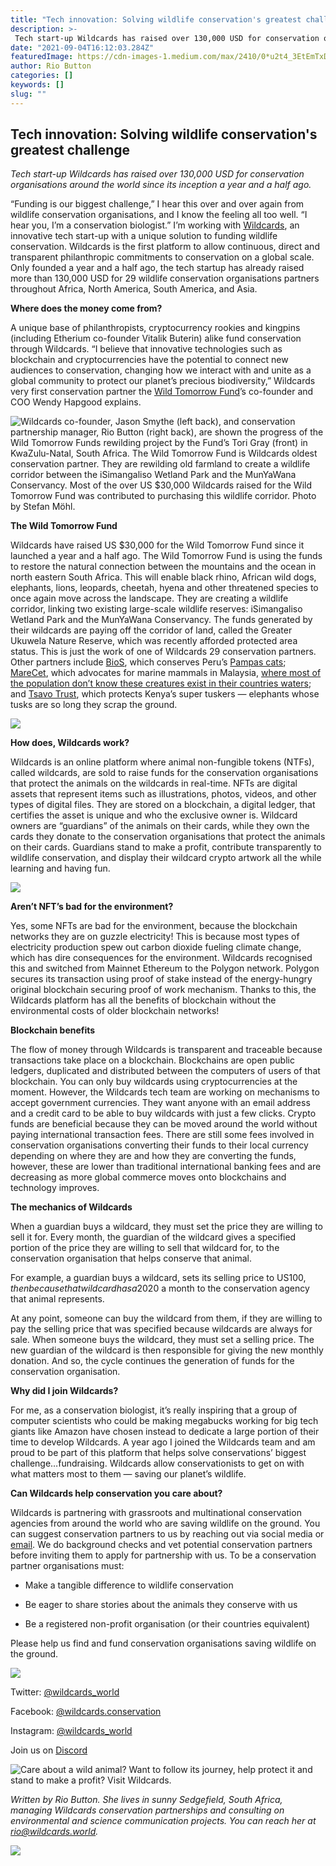 ```yaml
---
title: "Tech innovation: Solving wildlife conservation's greatest challenge"
description: >-
 Tech start-up Wildcards has raised over 130,000 USD for conservation organisations around the world since its inception a year and a half ago.
date: "2021-09-04T16:12:03.284Z"
featuredImage: https://cdn-images-1.medium.com/max/2410/0*u2t4_3EtEmTxDaIg
author: Rio Button
categories: []
keywords: []
slug: ""
---
```

## **Tech innovation: Solving wildlife conservation's greatest challenge**

*Tech start-up Wildcards has raised over 130,000 USD for conservation organisations around the world since its inception a year and a half ago.*

“Funding is our biggest challenge,” I hear this over and over again from wildlife conservation organisations, and I know the feeling all too well. “I hear you, I’m a conservation biologist.” I’m working with [Wildcards](https://wildcards.world/#), an innovative tech start-up with a unique solution to funding wildlife conservation. Wildcards is the first platform to allow continuous, direct and transparent philanthropic commitments to conservation on a global scale. Only founded a year and a half ago, the tech startup has already raised more than 130,000 USD for 29 wildlife conservation organisations partners throughout Africa, North America, South America, and Asia.

**Where does the money come from?**

A unique base of philanthropists, cryptocurrency rookies and kingpins (including Etherium co-founder Vitalik Buterin) alike fund conservation through Wildcards. “I believe that innovative technologies such as blockchain and cryptocurrencies have the potential to connect new audiences to conservation, changing how we interact with and unite as a global community to protect our planet’s precious biodiversity,” Wildcards very first conservation partner the [Wild Tomorrow Fund](https://www.wildtomorrowfund.org/)’s co-founder and COO Wendy Hapgood explains.

![Wildcards co-founder, Jason Smythe (left back), and conservation partnership manager, Rio Button (right back), are shown the progress of the Wild Tomorrow Funds rewilding project by the Fund’s Tori Gray (front) in KwaZulu-Natal, South Africa. The Wild Tomorrow Fund is Wildcards oldest conservation partner. They are rewilding old farmland to create a wildlife corridor between the iSimangaliso Wetland Park and the MunYaWana Conservancy. Most of the over US $30,000 Wildcards raised for the Wild Tomorrow Fund was contributed to purchasing this wildlife corridor. Photo by Stefan Möhl.](https://cdn-images-1.medium.com/max/2000/1*hxZhuPlGb_VT1yCA7EZDug.png)

**The Wild Tomorrow Fund**

Wildcards have raised US $30,000 for the Wild Tomorrow Fund since it launched a year and a half ago. The Wild Tomorrow Fund is using the funds to restore the natural connection between the mountains and the ocean in north eastern South Africa. This will enable black rhino, African wild dogs, elephants, lions, leopards, cheetah, hyena and other threatened species to once again move across the landscape. They are creating a wildlife corridor, linking two existing large-scale wildlife reserves: iSimangaliso Wetland Park and the MunYaWana Conservancy. The funds generated by their wildcards are paying off the corridor of land, called the Greater Ukuwela Nature Reserve, which was recently afforded protected area status. This is just the work of one of Wildcards 29 conservation partners. Other partners include [BioS](https://wildcards.world/#org/bios), which conserves Peru’s [Pampas cats](https://blog.wildcards.world/bios-rumours-of-an-elusive-feline-in-the-mangrove-forest/); [MareCet](https://wildcards.world/#org/marecet), which advocates for marine mammals in Malaysia, [where most of the population don’t know these creatures exist in their countries waters](https://blog.wildcards.world/marecet-malaysia-marine-mammals/); and [Tsavo Trust](https://wildcards.world/#org/tsavotrust), which protects Kenya’s super tuskers — elephants whose tusks are so long they scrap the ground.

![](https://cdn-images-1.medium.com/max/2048/1*H9tOlQgekt_19O_lqWGurg.png)

**How does, Wildcards work?**

Wildcards is an online platform where animal non-fungible tokens (NTFs), called wildcards, are sold to raise funds for the conservation organisations that protect the animals on the wildcards in real-time. NFTs are digital assets that represent items such as illustrations, photos, videos, and other types of digital files. They are stored on a blockchain, a digital ledger, that certifies the asset is unique and who the exclusive owner is. Wildcard owners are “guardians” of the animals on their cards, while they own the cards they donate to the conservation organisations that protect the animals on their cards. Guardians stand to make a profit, contribute transparently to wildlife conservation, and display their wildcard crypto artwork all the while learning and having fun.

![](https://cdn-images-1.medium.com/max/2880/1*cJPIlLRe8RydHMKBJN-sAQ.png)

**Aren’t NFT’s bad for the environment?**

Yes, some NFTs are bad for the environment, because the blockchain networks they are on guzzle electricity! This is because most types of electricity production spew out carbon dioxide fueling climate change, which has dire consequences for the environment. Wildcards recognised this and switched from Mainnet Ethereum to the Polygon network. Polygon secures its transaction using proof of stake instead of the energy-hungry original blockchain securing proof of work mechanism. Thanks to this, the Wildcards platform has all the benefits of blockchain without the environmental costs of older blockchain networks!

**Blockchain benefits**

The flow of money through Wildcards is transparent and traceable because transactions take place on a blockchain. Blockchains are open public ledgers, duplicated and distributed between the computers of users of that blockchain. You can only buy wildcards using cryptocurrencies at the moment. However, the Wildcards tech team are working on mechanisms to accept government currencies. They want anyone with an email address and a credit card to be able to buy wildcards with just a few clicks. Crypto funds are beneficial because they can be moved around the world without paying international transaction fees. There are still some fees involved in conservation organisations converting their funds to their local currency depending on where they are and how they are converting the funds, however, these are lower than traditional international banking fees and are decreasing as more global commerce moves onto blockchains and technology improves.

**The mechanics of Wildcards**

When a guardian buys a wildcard, they must set the price they are willing to sell it for. Every month, the guardian of the wildcard gives a specified portion of the price they are willing to sell that wildcard for, to the conservation organisation that helps conserve that animal.

For example, a guardian buys a wildcard, sets its selling price to US$100, then because that wildcard has a 20% monthly donation they give US$20 a month to the conservation agency that animal represents.

At any point, someone can buy the wildcard from them, if they are willing to pay the selling price that was specified because wildcards are always for sale. When someone buys the wildcard, they must set a selling price. The new guardian of the wildcard is then responsible for giving the new monthly donation. And so, the cycle continues the generation of funds for the conservation organisation.

**Why did I join Wildcards?**

For me, as a conservation biologist, it’s really inspiring that a group of computer scientists who could be making megabucks working for big tech giants like Amazon have chosen instead to dedicate a large portion of their time to develop Wildcards. A year ago I joined the Wildcards team and am proud to be part of this platform that helps solve conservations’ biggest challenge…fundraising. Wildcards allow conservationists to get on with what matters most to them — saving our planet’s wildlife.

**Can Wildcards help conservation you care about?**

Wildcards is partnering with grassroots and multinational conservation agencies from around the world who are saving wildlife on the ground. You can suggest conservation partners to us by reaching out via social media or [email](http://rio@wildcards.world). We do background checks and vet potential conservation partners before inviting them to apply for partnership with us. To be a conservation partner organisations must:

* Make a tangible difference to wildlife conservation

* Be eager to share stories about the animals they conserve with us

* Be a registered non-profit organisation (or their countries equivalent)

Please help us find and fund conservation organisations saving wildlife on the ground.

![](https://cdn-images-1.medium.com/max/2000/1*z_Wysw06cozVs_a-F6xr3w.png)

Twitter: [@wildcards_world](https://twitter.com/wildcards_world)

Facebook: [@wildcards.conservation](https://www.facebook.com/wildcards.conservation)

Instagram: [@wildcards_world](https://www.instagram.com/wildcards_world/)

Join us on [Discord](https://discord.com/invite/2BKqdhPzEv)

![Care about a wild animal? Want to follow its journey, help protect it and stand to make a profit? Visit [Wildcards](https://wildcards.world/#).](https://cdn-images-1.medium.com/max/3200/0*ASfRkOfaRHnSidkk)

*Written by Rio Button. She lives in sunny Sedgefield, South Africa, managing Wildcards conservation partnerships and consulting on environmental and science communication projects. You can reach her at rio@wildcards.world.*

![](https://cdn-images-1.medium.com/max/2000/1*pt62gcEeFo5188wH9Jjt_A.png)
